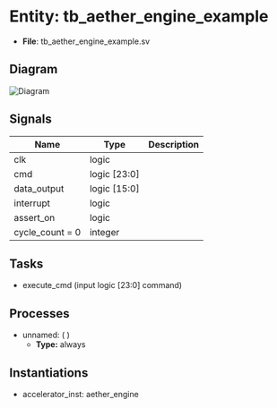 
# Entity: tb_aether_engine_example 
- **File**: tb_aether_engine_example.sv

## Diagram
![Diagram](tb_aether_engine_example.svg "Diagram")
## Signals

| Name            | Type         | Description |
| --------------- | ------------ | ----------- |
| clk             | logic        |             |
| cmd             | logic [23:0] |             |
| data_output     | logic [15:0] |             |
| interrupt       | logic        |             |
| assert_on       | logic        |             |
| cycle_count = 0 | integer      |             |

## Tasks
- execute_cmd <font id="task_arguments">(input logic [23:0] command)</font>

## Processes
- unnamed: (  )
  - **Type:** always

## Instantiations

- accelerator_inst: aether_engine
